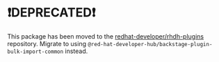 # ❗DEPRECATED❗

This package has been moved to the [redhat-developer/rhdh-plugins](https://github.com/rehdat-developer/rhdh-plugins) repository. Migrate to using `@red-hat-developer-hub/backstage-plugin-bulk-import-common` instead.